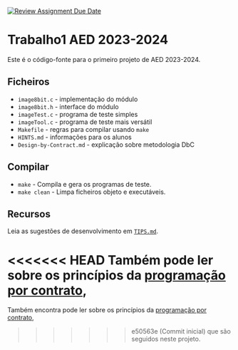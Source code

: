 [![Review Assignment Due Date](https://classroom.github.com/assets/deadline-readme-button-24ddc0f5d75046c5622901739e7c5dd533143b0c8e959d652212380cedb1ea36.svg)](https://classroom.github.com/a/wH6E8Dzd)
# Trabalho1 AED 2023-2024

Este é o código-fonte para o primeiro projeto de AED 2023-2024.


## Ficheiros

- `image8bit.c` - implementação do módulo
- `image8bit.h` - interface do módulo
- `imageTest.c` - programa de teste simples
- `imageTool.c` - programa de teste mais versátil
- `Makefile`    - regras para compilar usando `make`
- `HINTS.md`    - informações para os alunos
- `Design-by-Contract.md` - explicação sobre metodologia DbC


## Compilar

- `make` - Compila e gera os programas de teste.
- `make clean` - Limpa ficheiros objeto e executáveis.


## Recursos

Leia as sugestões de desenvolvimento em [`TIPS.md`][tips].

<<<<<<< HEAD
Também pode ler sobre os princípios da [programação por contrato][dbc],
=======
Também encontra pode ler sobre os princípios da
[programação por contrato][dbc],
>>>>>>> e50563e (Commit inicial)
que são seguidos neste projeto.

[tips]: TIPS.md
[dbc]: Design-by-Contract.md


